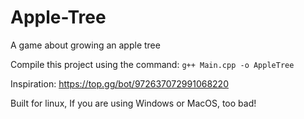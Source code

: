 # Apple-Tree
A game about growing an apple tree

Compile this project using the command: ```g++ Main.cpp -o AppleTree```

Inspiration: https://top.gg/bot/972637072991068220

Built for linux, If you are using Windows or MacOS, too bad!
